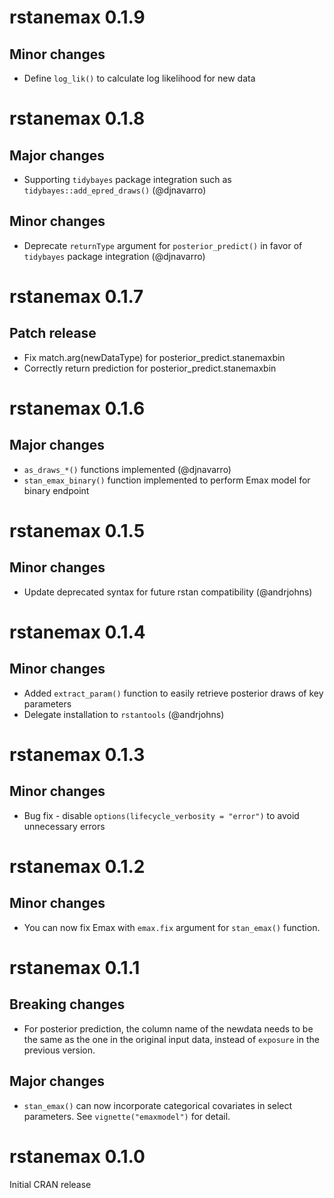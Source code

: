 # rstanemax 0.1.9

## Minor changes

* Define `log_lik()` to calculate log likelihood for new data

# rstanemax 0.1.8

## Major changes

* Supporting `tidybayes` package integration such as `tidybayes::add_epred_draws()` (@djnavarro)

## Minor changes

* Deprecate `returnType` argument for `posterior_predict()` in favor of `tidybayes` package integration (@djnavarro)

# rstanemax 0.1.7

## Patch release

* Fix match.arg(newDataType) for posterior_predict.stanemaxbin 
* Correctly return prediction for posterior_predict.stanemaxbin

# rstanemax 0.1.6

## Major changes

* `as_draws_*()` functions implemented (@djnavarro)
* `stan_emax_binary()` function implemented to perform Emax model for binary endpoint

# rstanemax 0.1.5

## Minor changes

* Update deprecated syntax for future rstan compatibility  (@andrjohns)

# rstanemax 0.1.4

## Minor changes

* Added `extract_param()` function to easily retrieve posterior draws of key parameters 
* Delegate installation to `rstantools` (@andrjohns)


# rstanemax 0.1.3

## Minor changes

* Bug fix - disable `options(lifecycle_verbosity = "error")` to avoid unnecessary errors


# rstanemax 0.1.2

## Minor changes

* You can now fix Emax with `emax.fix` argument for `stan_emax()` function.


# rstanemax 0.1.1

## Breaking changes

* For posterior prediction, the column name of the newdata needs to be the same as the one in the original input data, instead of `exposure` in the previous version.

## Major changes

* `stan_emax()` can now incorporate categorical covariates in select parameters. 
  See `vignette("emaxmodel")` for detail.

# rstanemax 0.1.0

Initial CRAN release
